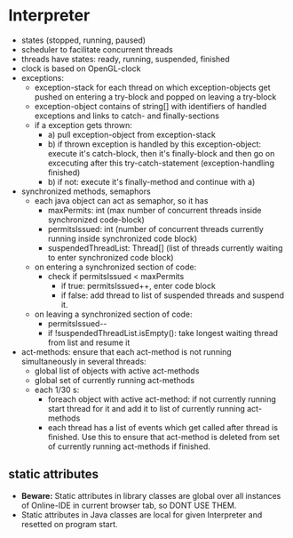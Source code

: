 # Interpreter
  * states (stopped, running, paused)
  * scheduler to facilitate concurrent threads
  * threads have states: ready, running, suspended, finished
  * clock is based on OpenGL-clock
  * exceptions: 
    * exception-stack for each thread on which exception-objects get pushed on entering a try-block and popped on leaving a try-block
    * exception-object contains of string[] with identifiers of handled exceptions and links to catch- and finally-sections
    * if a exception gets thrown:
      * a) pull exception-object from exception-stack
      * b) if thrown exception is handled by this exception-object: execute it's catch-block, then it's finally-block and then go on excecuting after this try-catch-statement (exception-handling finished) 
      * b) if not: execute it's finally-method and continue with a)
  * synchronized methods, semaphors
    * each java object can act as semaphor, so it has 
      * maxPermits: int   (max number of concurrent threads inside synchronized code-block)
      * permitsIssued: int (number of concurrent threads currently running inside synchronized code block)
      * suspendedThreadList: Thread[] (list of threads currently waiting to enter synchronized code block)
    * on entering a synchronized section of code: 
      * check if permitsIssued < maxPermits
        * if true: permitsIssued++, enter code block
        * if false: add thread to list of suspended threads and suspend it.
    * on leaving a synchronized section of code:
      * permitsIssued--
      * if !suspendedThreadList.isEmpty(): take longest waiting thread from list and resume it
  * act-methods: ensure that each act-method is not running simultaneously in several threads:
    * global list of objects with active act-methods
    * global set of currently running act-methods
    * each 1/30 s: 
      * foreach object with active act-method: if not currently running start thread for it and add it to list of currently running act-methods
      * each thread has a list of events which get called after thread is finished. Use this to ensure that act-method is deleted from set of currently running act-methods if finished.    


## static attributes
  * **Beware:** Static attributes in library classes are global over all instances of Online-IDE in current browser tab, so DONT USE THEM.
  * Static attributes in Java classes are local for given Interpreter and resetted on program start.